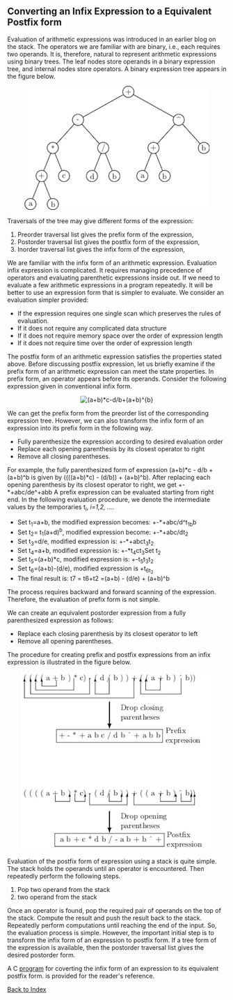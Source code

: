 ## Converting an Infix Expression to a Equivalent Postfix form

Evaluation of arithmetic expressions was introduced in an earlier blog on 
the stack. The operators we are familiar with are binary, i.e., each requires two operands. It is, therefore, natural to represent arithmetic expressions 
using binary trees. The leaf nodes store operands in a binary expression tree, and internal nodes store operators. A binary expression tree appears in the figure below. 
<p align="center">
<img src="../images/expressionTree.jpg">
</p>
Traversals of the tree may give different forms of the expression:
<ol>
<li>Preorder traversal list gives the prefix form of the expression,</li>
<li>Postorder traversal list gives the postfix form of the expression,</li>
<li>Inorder traversal list gives the infix form of the expression,</li>
</ol>
We are familiar with the infix form of an arithmetic expression. Evaluation infix expression is complicated. 
It requires managing precedence of operators and evaluating parenthetic expressions inside out.  
If we need to evaluate a few arithmetic expressions in a program repeatedly. It will be better to use an expression form that is 
simpler to evaluate. We consider an evaluation simpler provided:
<ul>
<li>If the expression requires one single scan which preserves the
rules of evaluation.</li> 
<li>If it does not require any complicated data structure</li> 
<li>If it does not require memory space over the order of
expression length</li> 
<li>If it does not require time over the order of expression length</li>
</ul>
The postfix form of an arithmetic expression satisfies the properties stated above. Before discussing postfix expression, let us briefly examine if
the prefix form of an arithmetic expression can meet the state properties. In prefix form, an operator appears before its operands. 
Consider the following expression given in conventional infix form. 
<p align="center">
  <img src="https://latex.codecogs.com/svg.image?(a&plus;b)*c-d/b&plus;(a&plus;b)^{b}" title="(a+b)*c-d/b+(a+b)^{b}" />
</p>
We can get the prefix form from the preorder list of the corresponding expression tree. However, we can also transform the infix form of an 
expression into its prefix form in the following way.
<ul>
<li>Fully parenthesize the expression according to desired evaluation order</li>
<li>Replace each opening parenthesis by its closest operator to right</li>
<li>Remove all closing parentheses.</li>
</ul>
For example, the fully parenthesized form of  expression 
(a+b)*c - d/b + (a+b)^b
is given by
((((a+b)*c) - (d/b)) + (a+b)^b).
After replacing each opening parenthesis by its closest operator to right, we get
+-*+abc/de^+abb
A prefix expression can be evaluated starting from right end. In the following evaluation procedure, we denote the intermediate values by the temporaries t<sub>i</sub>, <i>i=1,2, ...</i>. 
<ul>
<li>Set t<sub>1</sub>=a+b, the modified expression becomes: +-*+abc/d^t<sub>1b</sub>b</li>
<li>Set t<sub>2</sub>= t<sub>1</sub>(a+d)<sup>b</sup>, modified expression become: +-*+abc/dt<sub>2</sub></li>
<li>Set t<sub>3</sub>=d/e, modified expression is: +-*+abct<sub>3</sub>t<sub>2</sub></li>
<li>Set t<sub>4</sub>=a+b, modified expression is: +-*t<sub>4</sub>ct<sub>3</sub>Set t<sub>2</sub></li>
<li>Set t<sub>5</sub>=(a+b)*c, modified expression is: +-t<sub>5</sub>t<sub>3</sub>t<sub>2</sub></li>
<li>Set t<sub>6</sub>=(a+b)-(d/e), modified expression is +t<sub>6t<sub>2</li>
<li>The final result is: t</sub>7</sub> = t</sub>6</sub>+t</sub>2</sub> =(a+b) - (d/e) + (a+b)^b</li>
</ul>
The process requires backward and forward scanning of the expression. Therefore, the evaluation of prefix form is not simple.

We can create an equivalent postorder expression from a fully parenthesized expression as follows:
<ul>
<li>Replace each closing parenthesis by its closest operator to left</li>
<li>Remove all opening parentheses.</li>
</ul>
The procedure for creating prefix and postfix expressions from an infix expression is illustrated in the figure below.
<p align="center">
<img src="../images/infixPostfix.jpg">
</p>
Evaluation of the postfix form of expression using a stack is quite simple. The stack holds the operands until an operator is encountered. Then repeatedly
perform the following steps.
<ol>
<li>Pop two operand from the stack</li>
<li>two operand from the stack</li>
</ol>
Once an operator is found, pop the required pair of operands on the top of the stack. Compute the result and push the result back to the stack. 
Repeatedly perform computations until reaching the end of the input. So, the evaluation process is simple.
However, the important initial step is to transform the infix form of an expression to postfix form. If a tree form of the expression is available, 
then the postorder traversal list gives the desired postorder form.  

A C [program](../CODES/infixToPostfixConverter/index.md) for coverting the infix form of an expression to its equivalent postfix form.
is provided for the reader's reference.

[Back to Index](../index.md)
